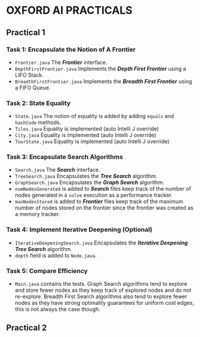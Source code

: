 # OXFORD AI PRACTICALS

## Practical 1

### Task 1: Encapsulate the Notion of A Frontier

- ```Frontier.java``` The ***Frontier*** interface.
- ```DepthFirstFrontier.java``` Implements the ***Depth First Frontier*** using a LIFO Stack.
- ```BreadthFirstFrontier.java``` Implements the ***Breadth First Frontier*** using a FIFO Queue.

### Task 2: State Equality 

- ```State.java``` The notion of equality is added by adding ```equals``` and ```hashCode``` methods.
- ```Tiles.java``` Equality is implemented (auto Intelli J override) 
- ```City.java``` Equality is implemented (auto Intelli J override)
- ```TourState.java``` Equality is implemented (auto Intelli J override)

### Task 3: Encapsulate Search Algorithms

- ```Search.java``` The ***Search*** interface.
- ```TreeSearch.java``` Encapsulates the ***Tree Search*** algorithm.
- ```GraphSearch.java``` Encapsulates the ***Graph Search*** algorithm.
- ```numNodesGenerated``` is added to ***Search*** files keep track of the number of nodes generated in a 
  ```solve``` execution as a performance tracker.
- ```maxNodesStored``` is added to ***Frontier*** files keep track of the maximum number of nodes stored on the 
  frontier since the frontier was created as a memory tracker.

### Task 4: Implement Iterative Deepening (Optional)

- ```IterativeDeepeningSearch.java``` Encapsulates the ***Iterative Deepening Tree Search*** algorithm.
- ```depth``` field is added to ```Node.java```.

### Task 5: Compare Efficiency

- ```Main.java``` contains the tests. Graph Search algorithms tend to explore and store fewer nodes as they 
  keep track of explored nodes and do not re-explore. Breadth First Search algorithms also tend to explore fewer
  nodes as they have strong optimality guarantees for uniform cost edges, this is not always the case though.

## Practical 2
